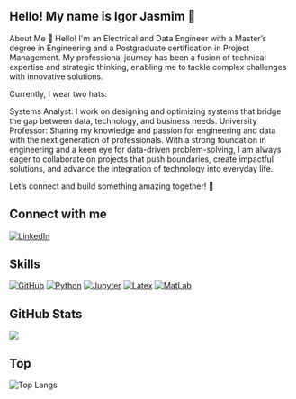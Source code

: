 ## Hello! My name is Igor Jasmim 👋

About Me 👋
Hello! I'm an Electrical and Data Engineer with a Master’s degree in Engineering and a Postgraduate certification in Project Management. My professional journey has been a fusion of technical expertise and strategic thinking, enabling me to tackle complex challenges with innovative solutions.

Currently, I wear two hats:

Systems Analyst: I work on designing and optimizing systems that bridge the gap between data, technology, and business needs.
University Professor: Sharing my knowledge and passion for engineering and data with the next generation of professionals.
With a strong foundation in engineering and a keen eye for data-driven problem-solving, I am always eager to collaborate on projects that push boundaries, create impactful solutions, and advance the integration of technology into everyday life.

Let’s connect and build something amazing together! 🚀

## Connect with me

[![LinkedIn](https://img.shields.io/badge/-LinkedIn-000?style=for-the-badge&logo=linkedin&logoColor=0E76A8&color:FFF)](https://www.linkedin.com/in/igor-jasmim-da-n%C3%B3brega-7b49933a/)

## Skills
[![GitHub](https://img.shields.io/badge/-GitHub-000?style=for-the-badge&logo=github&logoColor=0000&color:FFF)](https://github.com/)
[![Python](https://img.shields.io/badge/-Python-000?style=for-the-badge&logo=python&logoColor=0000&color:FFF)](https://www.python.org/)
[![Jupyter](https://img.shields.io/badge/-Jupyter-000?style=for-the-badge&logo=jupyter&logoColor=0000&color:FFF)](https://jupyter.org/)
[![Latex](https://img.shields.io/badge/-Latex-000?style=for-the-badge&logo=latex&logoColor=0000&color:FFF)](https://www.latex-project.org/)
[![MatLab](https://img.shields.io/badge/-MatLab-000?style=for-the-badge&logo=matlab&logoColor=0000&color:FFF)](https://www.mathworks.com/products/matlab.html)

## GitHub Stats

<picture>
  <source
    srcset="https://github-readme-stats.vercel.app/api?username=igorjasmim&show_icons=true&theme=dark"
    media="(prefers-color-scheme: dark)"
  />
  <source
    srcset="https://github-readme-stats.vercel.app/api?username=igorjasmim&show_icons=true"
    media="(prefers-color-scheme: light), (prefers-color-scheme: no-preference)"
  />
  <img src="https://github-readme-stats.vercel.app/api?username=igorjasmim&show_icons=true" />
</picture>

## Top
![Top Langs](https://github-readme-stats.vercel.app/api/top-langs/?username=igorjasmim&size_weight=0.5&count_weight=0.5)
